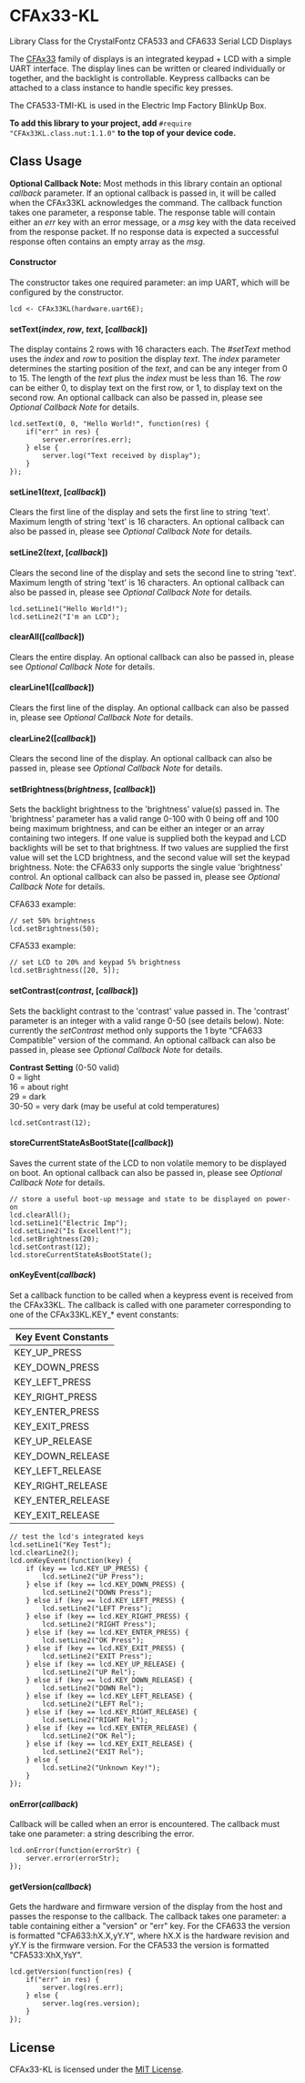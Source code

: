 # CFAx33-KL
Library Class for the CrystalFontz CFA533 and CFA633 Serial LCD Displays

The [CFAx33](https://www.crystalfontz.com/product/cfa533tmikl-display-module-text-uart-16x2) family of displays is an integrated keypad + LCD with a simple UART interface. The display lines can be written or cleared individually or together, and the backlight is controllable. Keypress callbacks can be attached to a class instance to handle specific key presses.

The CFA533-TMI-KL is used in the Electric Imp Factory BlinkUp Box.

**To add this library to your project, add** `#require "CFAx33KL.class.nut:1.1.0"` **to the top of your device code.**

## Class Usage

**Optional Callback Note:**  Most methods in this library contain an optional *callback* parameter.  If an optional callback is passed in, it will be called when the CFAx33KL acknowledges the command.  The callback function takes one parameter, a response table.  The response table will contain either an *err* key with an error message, or a *msg* key with the data received from the response packet.  If no response data is expected a successful response often contains an empty array as the *msg*.


#### Constructor

The constructor takes one required parameter: an imp UART, which will be configured by the constructor.

```Squirrel
lcd <- CFAx33KL(hardware.uart6E);
```

#### setText(*index*, *row*, *text*, [*callback*])

The display contains 2 rows with 16 characters each.  The *#setText* method uses the *index* and *row* to position the display *text*.  The *index* parameter determines the starting position of the *text*, and can be any integer from 0 to 15. The length of the *text* plus the *index* must be less than 16.  The *row* can be either 0, to display text on the first row, or 1, to display text on the second row.  An optional callback can also be passed in, please see *Optional Callback Note* for details.

```Squirrel
lcd.setText(0, 0, "Hello World!", function(res) {
    if("err" in res) {
        server.error(res.err);
    } else {
        server.log("Text received by display");
    }
});
```

#### setLine1(*text*, [*callback*])

Clears the first line of the display and sets the first line to string 'text'. Maximum length of string 'text' is 16 characters. An optional callback can also be passed in, please see *Optional Callback Note* for details.

#### setLine2(*text*, [*callback*])

Clears the second line of the display and sets the second line to string 'text'. Maximum length of string 'text' is 16 characters. An optional callback can also be passed in, please see *Optional Callback Note* for details.

```Squirrel
lcd.setLine1("Hello World!");
lcd.setLine2("I'm an LCD");
```

#### clearAll([*callback*])

Clears the entire display.  An optional callback can also be passed in, please see *Optional Callback Note* for details.

#### clearLine1([*callback*])

Clears the first line of the display. An optional callback can also be passed in, please see *Optional Callback Note* for details.

#### clearLine2([*callback*])

Clears the second line of the display. An optional callback can also be passed in, please see *Optional Callback Note* for details.


#### setBrightness(*brightness*, [*callback*])

Sets the backlight brightness to the 'brightness' value(s) passed in.  The 'brightness' parameter has a valid range 0-100 with 0 being off and 100 being maximum brightness, and can be either an integer or an array containing two integers.  If one value is supplied both the keypad and LCD backlights will be set to that brightness.  If two values are supplied the first value will set the LCD brightness, and the second value will set the keypad brightness.  Note: the CFA633 only supports the single value 'brightness' control.  An optional callback can also be passed in, please see *Optional Callback Note* for details.

CFA633 example:
```Squirrel
// set 50% brightness
lcd.setBrightness(50);
```

CFA533 example:
```Squirrel
// set LCD to 20% and keypad 5% brightness
lcd.setBrightness([20, 5]);
```

#### setContrast(*contrast*, [*callback*])

Sets the backlight contrast to the 'contrast' value passed in.  The 'contrast' parameter is an integer with a valid range 0-50 (see details below).  Note: currently the *setContrast* method only supports the 1 byte  “CFA633 Compatible” version of the command.  An optional callback can also be passed in, please see *Optional Callback Note* for details.

**Contrast Setting** (0-50 valid)
<br>
0 = light
<br>
16 = about right
<br>
29 = dark
<br>
30-50 = very dark (may be useful at cold temperatures)

```Squirrel
lcd.setContrast(12);
```

#### storeCurrentStateAsBootState([*callback*])

Saves the current state of the LCD to non volatile memory to be displayed on boot. An optional callback can also be passed in, please see *Optional Callback Note* for details.

```Squirrel
// store a useful boot-up message and state to be displayed on power-on
lcd.clearAll();
lcd.setLine1("Electric Imp");
lcd.setLine2("Is Excellent!");
lcd.setBrightness(20);
lcd.setContrast(12);
lcd.storeCurrentStateAsBootState();
```

#### onKeyEvent(*callback*)

Set a callback function to be called when a keypress event is received from the CFAx33KL. The callback is called with one parameter corresponding to one of the CFAx33KL.KEY_* event constants:

| Key Event Constants |
| ------------------- |
| KEY_UP_PRESS |
| KEY_DOWN_PRESS |
| KEY_LEFT_PRESS |
| KEY_RIGHT_PRESS |
| KEY_ENTER_PRESS |
| KEY_EXIT_PRESS |
| KEY_UP_RELEASE |
| KEY_DOWN_RELEASE |
| KEY_LEFT_RELEASE |
| KEY_RIGHT_RELEASE |
| KEY_ENTER_RELEASE |
| KEY_EXIT_RELEASE |

```Squirrel
// test the lcd's integrated keys
lcd.setLine1("Key Test");
lcd.clearLine2();
lcd.onKeyEvent(function(key) {
    if (key == lcd.KEY_UP_PRESS) {
        lcd.setLine2("UP Press");
    } else if (key == lcd.KEY_DOWN_PRESS) {
        lcd.setLine2("DOWN Press");
    } else if (key == lcd.KEY_LEFT_PRESS) {
        lcd.setLine2("LEFT Press");
    } else if (key == lcd.KEY_RIGHT_PRESS) {
        lcd.setLine2("RIGHT Press");
    } else if (key == lcd.KEY_ENTER_PRESS) {
        lcd.setLine2("OK Press");
    } else if (key == lcd.KEY_EXIT_PRESS) {
        lcd.setLine2("EXIT Press");
    } else if (key == lcd.KEY_UP_RELEASE) {
        lcd.setLine2("UP Rel");
    } else if (key == lcd.KEY_DOWN_RELEASE) {
        lcd.setLine2("DOWN Rel");
    } else if (key == lcd.KEY_LEFT_RELEASE) {
        lcd.setLine2("LEFT Rel");
    } else if (key == lcd.KEY_RIGHT_RELEASE) {
        lcd.setLine2("RIGHT Rel");
    } else if (key == lcd.KEY_ENTER_RELEASE) {
        lcd.setLine2("OK Rel");
    } else if (key == lcd.KEY_EXIT_RELEASE) {
        lcd.setLine2("EXIT Rel");
    } else {
        lcd.setLine2("Unknown Key!");
    }
});
```

#### onError(*callback*)

Callback will be called when an error is encountered. The callback must take one parameter: a string describing the error.

```Squirrel
lcd.onError(function(errorStr) {
    server.error(errorStr);
});
```

#### getVersion(*callback*)

Gets the hardware and firmware version of the display from the host and passes the response to the callback.   The callback takes one parameter: a table containing either a "version" or "err" key.  For the CFA633 the version is formatted "CFA633:hX.X,yY.Y", where hX.X is the hardware revision and yY.Y is the firmware version.  For the CFA533 the version is formatted "CFA533:XhX,YsY".

```Squirrel
lcd.getVersion(function(res) {
    if("err" in res) {
        server.log(res.err);
    } else {
        server.log(res.version);
    }
});
```

## License

CFAx33-KL is licensed under the [MIT License](./LICENSE).